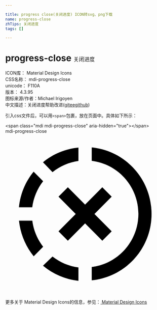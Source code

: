 ```yaml
---

title: progress close(关闭进度) ICON转svg、png下载
name: progress-close
zhTips: 关闭进度
tags: []

---
```


# progress-close  <small style="font-size: 60%;font-weight: 100">关闭进度</small>


<div class="detail-page">
<p>
<span>
ICON库：
<span class="badge-secondary badge">Material Design Icons</span> 
</span>
<br/>
<span>
CSS名称：
<span class="badge-secondary badge">mdi-progress-close</span> 
</span>
<br/>
<span>
unicode：
<span class="badge-secondary badge">F110A</span> 
<copy-btn content='F110A' btn-title=""></copy-btn>
<copy-btn :content='String.fromCodePoint(parseInt("F110A", 16))' btn-title="复制U"></copy-btn>
</span>
<br/>
<span>
版本：
<span class="badge-secondary badge">4.3.95</span> 
</span>
<br/>
<span>图标来源/作者：<span class="badge-light badge">Michael Irigoyen</span></span> 
<br/>
<span class="zh-detail">中文描述：<span class="badge-primary badge">关闭进度</span><span class="help-link"><span>帮助改进</span>(<a href="https://gitee.com/liuwave/icon-helper/edit/master/json/material/progress-close.json" target="_blank" rel="noopener noreferrer">gitee</a><a href="https://github.com/liuwave/icon-helper/edit/master/json/material/progress-close.json" target="_blank" rel="noopener noreferrer">github</a></span>)</span><br/>
</p>
</div>
<div class="alert alert-dark">
  <i class="mdi mdi-progress-close mdi-48px"></i>
  <i class="mdi mdi-progress-close mdi-36px"></i>
  <i class="mdi mdi-progress-close mdi-24px"></i>
  <i class="mdi mdi-progress-close mdi-18px"></i>
</div>
<div>
  <p>引入css文件后，可以用<code>&lt;span&gt;</code>包裹，放在页面中。具体如下所示：    
  </p>
  <div class="alert alert-primary" style="font-size: 14px">
    &lt;span class="mdi mdi-progress-close" aria-hidden="true"&gt;&lt;/span&gt;
    <copy-btn content='<span class="mdi mdi-progress-close" aria-hidden="true"></span>'></copy-btn>
  </div>
  <div class="alert alert-secondary">
    <i class="mdi mdi-progress-close"
    style="font-size: 24px"
    aria-hidden="true"></i> mdi-progress-close
    <copy-btn content="mdi-progress-close" btn-title="复制图标名称"></copy-btn>
  </div>
</div>
<div id="svg" class="svg-wrap">
<svg xmlns="http://www.w3.org/2000/svg" viewBox="0 0 24 24"><path d="M13 2.03V4.05C17.39 4.59 20.5 8.58 19.96 12.97C19.5 16.61 16.64 19.5 13 19.93V21.93C18.5 21.38 22.5 16.5 21.95 11C21.5 6.25 17.73 2.5 13 2.03M11 2.06C9.05 2.25 7.19 3 5.67 4.26L7.1 5.74C8.22 4.84 9.57 4.26 11 4.06V2.06M4.26 5.67C3 7.19 2.25 9.04 2.05 11H4.05C4.24 9.58 4.8 8.23 5.69 7.1L4.26 5.67M2.06 13C2.26 14.96 3.03 16.81 4.27 18.33L5.69 16.9C4.81 15.77 4.24 14.42 4.06 13H2.06M7.1 18.37L5.67 19.74C7.18 21 9.04 21.79 11 22V20C9.58 19.82 8.23 19.25 7.1 18.37M14.59 8L12 10.59L9.41 8L8 9.41L10.59 12L8 14.59L9.41 16L12 13.41L14.59 16L16 14.59L13.41 12L16 9.41L14.59 8Z" /></svg>
</div>
<detail full-name='mdi-progress-close'></detail>
    
<div><p>更多关于 Material Design Icons的信息，参见：<a target="_blank" href="https://iconhelper.cn/material.html"> Material Design Icons</a>
</p></div>
